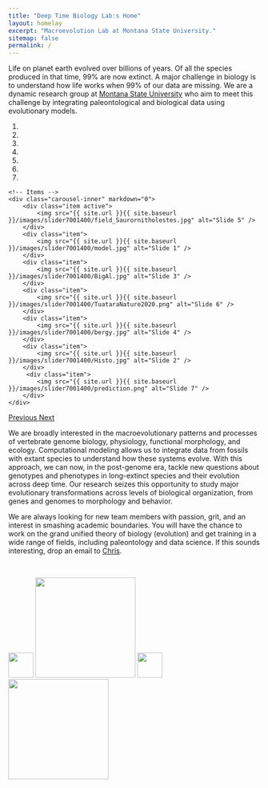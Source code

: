 ```yaml
---
title: "Deep Time Biology Lab:s Home"
layout: homelay
excerpt: "Macroevolution Lab at Montana State University."
sitemap: false
permalink: /
---
```



Life on planet earth evolved over billions of years. Of all the species produced in that time, 99% are now extinct. A major challenge in biology is to understand how life works when 99% of our data are missing. We are a dynamic research group at [Montana State University](https://www.montana.edu/) who aim to meet this challenge by integrating paleontological and biological data using evolutionary models.

<div markdown="0" id="carousel" class="carousel slide" data-ride="carousel" data-interval="5000" data-pause="hover" >
    <!-- Menu -->
    <ol class="carousel-indicators">
        <li data-target="#carousel" data-slide-to="0" class="active"></li>
        <li data-target="#carousel" data-slide-to="1"></li>
        <li data-target="#carousel" data-slide-to="2"></li>
        <li data-target="#carousel" data-slide-to="3"></li>
        <li data-target="#carousel" data-slide-to="4"></li>
        <li data-target="#carousel" data-slide-to="5"></li>
        <li data-target="#carousel" data-slide-to="6"></li>
    </ol>

    <!-- Items -->
    <div class="carousel-inner" markdown="0">
        <div class="item active">
            <img src="{{ site.url }}{{ site.baseurl }}/images/slider7001400/field_Saurornitholestes.jpg" alt="Slide 5" />
        </div>  
        <div class="item">
            <img src="{{ site.url }}{{ site.baseurl }}/images/slider7001400/model.jpg" alt="Slide 1" />
        </div>
        <div class="item">
            <img src="{{ site.url }}{{ site.baseurl }}/images/slider7001400/BigAl.jpg" alt="Slide 3" />
        </div>
        <div class="item">
            <img src="{{ site.url }}{{ site.baseurl }}/images/slider7001400/TuataraNature2020.png" alt="Slide 6" />
        </div>
        <div class="item">
            <img src="{{ site.url }}{{ site.baseurl }}/images/slider7001400/bergy.jpg" alt="Slide 4" />
        </div>
        <div class="item">
            <img src="{{ site.url }}{{ site.baseurl }}/images/slider7001400/Histo.jpg" alt="Slide 2" />
        </div>
         <div class="item">
            <img src="{{ site.url }}{{ site.baseurl }}/images/slider7001400/prediction.png" alt="Slide 7" />
        </div>
    </div>
  <a class="left carousel-control" href="#carousel" role="button" data-slide="prev">
    <span class="glyphicon glyphicon-chevron-left" aria-hidden="true"></span>
    <span class="sr-only">Previous</span>
  </a>
  <a class="right carousel-control" href="#carousel" role="button" data-slide="next">
    <span class="glyphicon glyphicon-chevron-right" aria-hidden="true"></span>
    <span class="sr-only">Next</span>
  </a>
</div>

We are broadly interested in the macroevolutionary patterns and processes of vertebrate genome biology, physiology, functional morphology, and ecology. Computational modeling allows us to integrate data from fossils with extant species to understand how these systems evolve. With this approach, we can now, in the post-genome era, tackle new questions about genotypes and phenotypes in long-extinct species and their evolution across deep time. Our research seizes this opportunity to study major evolutionary transformations across levels of biological organization, from genes and genomes to morphology and behavior.

We are always looking for new team members with passion, grit, and an interest in smashing academic boundaries. You will have the chance to work on the grand unified theory of biology (evolution) and get training in a wide range of fields, including paleontology and data science. If this sounds interesting, drop an email to <a href="mailto:organ@montana.edu">Chris</a>.
<p>&nbsp;</p>
<img src="{{ site.url }}{{ site.baseurl }}/images/dummy.png" width='50'>
<img src="{{ site.url }}{{ site.baseurl }}/images/logopic/MSU_Logo2.svg" width='200'>
<img src="{{ site.url }}{{ site.baseurl }}/images/dummy.png" width='50'>
<img src="{{ site.url }}{{ site.baseurl }}/images/logopic/MOR_Logo.svg" width='200'>


